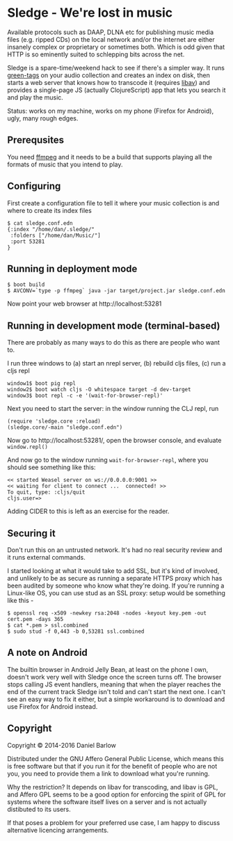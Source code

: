 # Sledge - We're lost in music

Available protocols such as DAAP, DLNA etc for publishing music media
files (e.g. ripped CDs) on the local network and/or the internet are
either insanely complex or proprietary or sometimes both.  Which is odd given that HTTP is so eminently suited to schlepping bits across the net.

Sledge is a spare-time/weekend hack to see if there's a simpler way.
It runs [green-tags](https://github.com/DanPallas/green-tags) on your audio collection and creates an index on disk, then starts a web server that knows how to transcode it (requires [libav](https://libav.org/)) and provides a single-page JS (actually ClojureScript) app that lets you search it and play the music.

Status: works on my machine, works on my phone (Firefox for Android), ugly, many rough edges.

## Prerequsites

You need [ffmpeg](https://ffmpeg.org/) and it needs to be a build that
supports playing all the formats of music that you intend to play.


## Configuring

First create a configuration file to tell it where your music collection is and where to create its index files

```
$ cat sledge.conf.edn
{:index "/home/dan/.sledge/"
 :folders ["/home/dan/Music/"]
 :port 53281
}
```

## Running in deployment mode

    $ boot build
    $ AVCONV=`type -p ffmpeg` java -jar target/project.jar sledge.conf.edn

Now point your web browser at http://localhost:53281


## Running in development mode (terminal-based)

There are probably as many ways to do this as there are people who
want to.

I run three windows to (a) start an nrepl server, (b) rebuild cljs
files, (c) run a cljs repl

```
window1$ boot pig repl
window2$ boot watch cljs -O whitespace target -d dev-target
window3$ boot repl -c -e '(wait-for-browser-repl)'
```

Next you need to start the server: in the window running the CLJ repl,
run

```
(require 'sledge.core :reload)
(sledge.core/-main "sledge.conf.edn")
```

Now go to http://localhost:53281/, open the browser console, and
evaluate `window.repl()` 

And now go to the window running `wait-for-browser-repl`, where you
should see something like this:

```
<< started Weasel server on ws://0.0.0.0:9001 >>
<< waiting for client to connect ...  connected! >>
To quit, type: :cljs/quit
cljs.user=> 
```

Adding CIDER to this is left as an exercise for the reader.


## Securing it

Don't run this on an untrusted network.  It's had no real security
review and it runs external commands.

I started looking at what it would take to add SSL, but it's kind of
involved, and unlikely to be as secure as running a separate HTTPS
proxy which has been audited by someone who know what they're doing.
If you're running a Linux-like OS, you can use stud as an SSL proxy:
setup would be something like this -

```
$ openssl req -x509 -newkey rsa:2048 -nodes -keyout key.pem -out
cert.pem -days 365
$ cat *.pem > ssl.combined
$ sudo stud -f 0,443 -b 0,53281 ssl.combined
```


## A note on Android

The builtin browser in Android Jelly Bean, at least on the phone I
own, doesn't work very well with Sledge once the screen turns off.
The browser stops calling JS event handlers, meaning that when the
player reaches the end of the current track Sledge isn't told and
can't start the next one.  I can't see an easy way to fix it either,
but a simple workaround is to download and use Firefox for Android
instead.


## Copyright

Copyright © 2014-2016 Daniel Barlow

Distributed under the GNU Affero General Public License, which means
this is free software but that if you run it for the benefit of people
who are not you, you need to provide them a link to download what
you're running.

Why the restriction?  It depends on libav for transcoding, and libav is GPL, and Affero GPL seems to be a good option for enforcing the spirit of GPL for systems where the software itself lives on a server and is not actually distibuted to its users. 

If that poses a problem for your preferred use case, I am happy to
discuss alternative licencing arrangements.
